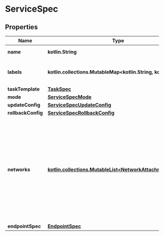 
# ServiceSpec

## Properties
Name | Type | Description | Notes
------------ | ------------- | ------------- | -------------
**name** | **kotlin.String** | Name of the service. |  [optional]
**labels** | **kotlin.collections.MutableMap&lt;kotlin.String, kotlin.String&gt;** | User-defined key/value metadata. |  [optional]
**taskTemplate** | [**TaskSpec**](TaskSpec.md) |  |  [optional]
**mode** | [**ServiceSpecMode**](ServiceSpecMode.md) |  |  [optional]
**updateConfig** | [**ServiceSpecUpdateConfig**](ServiceSpecUpdateConfig.md) |  |  [optional]
**rollbackConfig** | [**ServiceSpecRollbackConfig**](ServiceSpecRollbackConfig.md) |  |  [optional]
**networks** | [**kotlin.collections.MutableList&lt;NetworkAttachmentConfig&gt;**](NetworkAttachmentConfig.md) | Specifies which networks the service should attach to.  Deprecated: This field is deprecated since v1.44. The Networks field in TaskSpec should be used instead.  |  [optional]
**endpointSpec** | [**EndpointSpec**](EndpointSpec.md) |  |  [optional]



